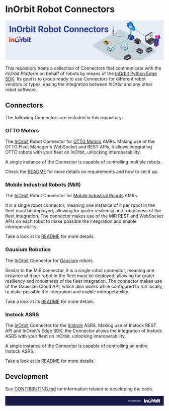 # InOrbit Robot Connectors

![InOrbit Robot Connectors](assets/inorbit_robot_connectors_banner.png)

This repository hosts a collection of Connectors that communicate with the *InOrbit Platform* on behalf of robots by means of the [InOrbit Python Edge SDK](https://github.com/inorbit-ai/edge-sdk-python). Its goal is to group ready to use Connectors for different robot vendors or types, easing the integration between *InOrbit* and any other robot software.

## Connectors

The following Connectors are included in this repository:

### OTTO Motors

The [InOrbit](https://inorbit.ai/) Robot Connector for [OTTO Motors](https://directory.inorbit.ai/connect/OTTO-Motors) AMRs. Making use of the OTTO Fleet Manager's WebSocket and REST APIs, it allows integrating OTTO robots with your fleet on InOrbit, unlocking interoperability.

A single instance of the Connector is capable of controlling multiple robots.

Check the [README](otto_connector/README.md) for more details on requirements and how to set it up.

### Mobile Industrial Robots (MiR)

The [InOrbit](https://inorbit.ai/) Robot Connector for [Mobile Industrial Robots](https://directory.inorbit.ai/connect/Mobile-Industrial-Robots-A/S) AMRs.

It is a single robot connector, meaning one instance of it per robot in the fleet must be deployed, allowing for grater resiliency and robustness of the fleet integration. The connector makes use of the MiR REST and WebSocket APIs on each robot to make possible the integration and enable interoperability.

Take a look at its [README](mir_connector/README.md) for more details.

### Gausium Robotics

The [InOrbit](https://inorbit.ai/) Connector for [Gausium](https://gausium.com/) robots.

Similar to the MiR connector, it is a single robot connector, meaning one instance of it per robot in the fleet must be deployed, allowing for grater resiliency and robustness of the fleet integration. The connector makes use of the Gaussian Cloud API, which also works while configured to run locally, to make possible the integration and enable interoperability.

Take a look at its [README](gausium_connector/README.md) for more details.

### Instock ASRS

The [InOrbit](https://inorbit.ai/) Connector for the [Instock](https://instock.com/) ASRS. Making use of Instock REST
API and InOrbit's Edge SDK, the Connector allows the integration of Instock ASRS with your fleet on InOrbit, unlocking
interoperability.

A single instance of the Connector is capable of controlling an entire Instock ASRS.

Take a look at its [README](instock_connector/README.md) for more details.

## Development

See [CONTRIBUTING.md](CONTRIBUTING.md) for information related to developing the code.

![Powered by InOrbit](assets/inorbit_github_footer.png)

